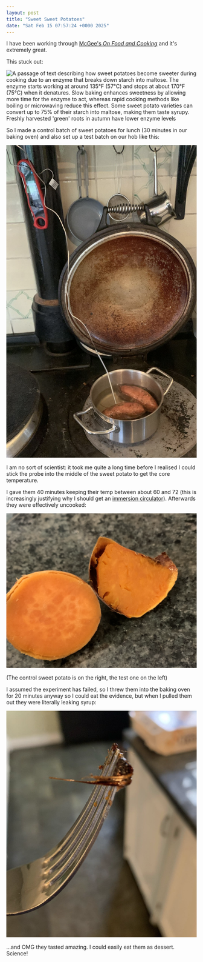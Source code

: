 ```yaml
---
layout: post
title: "Sweet Sweet Potatoes"
date: "Sat Feb 15 07:57:24 +0000 2025"
---
```


I have been working through [McGee's _On Food and Cooking_](https://www.amazon.co.uk/food-cooking-science-lore-kitchen-ebook/dp/B000PAAH1W?asin=0684800012&revisionId=&format=4&depth=1) and it's extremely great. 

This stuck out: 

![A passage of text describing how sweet potatoes become sweeter during cooking due to an enzyme that breaks down starch into maltose. The enzyme starts working at around 135°F (57°C) and stops at about 170°F (75°C) when it denatures. Slow baking enhances sweetness by allowing more time for the enzyme to act, whereas rapid cooking methods like boiling or microwaving reduce this effect. Some sweet potato varieties can convert up to 75% of their starch into maltose, making them taste syrupy. Freshly harvested 'green' roots in autumn have lower enzyme levels](/assets/images/mcgeesweet.png)

So I made a control batch of sweet potatoes for lunch (30 minutes in our baking oven) and also set up a test batch on our hob like this:  


![sweetpot2](/assets/images/sweetpot2.png)

I am no sort of scientist: it took me quite a long time before I realised I could stick the probe into the middle of the sweet potato to get the core temperature. 

I gave them 40 minutes keeping their temp between about 60 and 72 (this is increasingly justifying why I should get an [immersion circulator](https://en.wikipedia.org/wiki/Thermal_immersion_circulator)).  Afterwards they were effectively uncooked: 

![Comparison of sweet pot](/assets/images/sweetpot3.png)

(The control sweet potato is on the right, the test one on the left) 

I assumed the experiment has failed, so I threw them into the baking oven for 20 minutes anyway so I could eat the evidence, but when I pulled them out they were literally leaking syrup: 

![A fork with some cooked sugar on it](/assets/images/sweetpot4.png)


...and OMG they tasted amazing. I could easily eat them as dessert. Science!  
   

